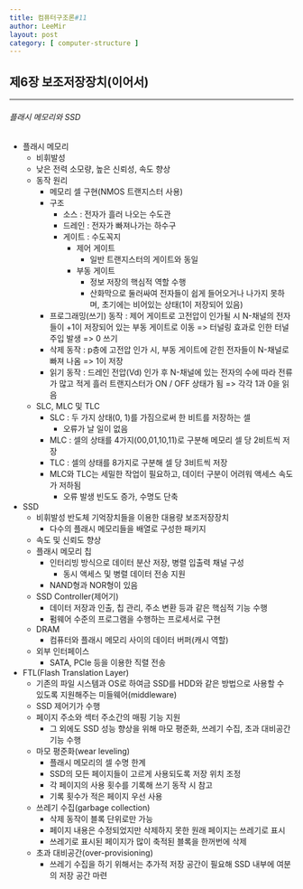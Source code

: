 ```yaml
---
title: 컴퓨터구조론#11
author: LeeMir
layout: post
category: [ computer-structure ]
---
```


## 제6장 보조저장장치(이어서)

- - -

###### 플래시 메모리와 SSD

- 플래시 메모리
  - 비휘발성
  - 낮은 전력 소모량, 높은 신뢰성, 속도 향상
  - 동작 원리
    - 메모리 셀 구현(NMOS 트랜지스터 사용)
    - 구조
      - 소스 : 전자가 흘러 나오는 수도관
      - 드레인 : 전자가 빠져나가는 하수구
      - 게이트 : 수도꼭지
        - 제어 게이트
          - 일반 트랜지스터의 게이트와 동일
        - 부동 게이트
          - 정보 저장의 핵심적 역할 수행
          - 산화막으로 둘러싸여 전자들이 쉽게 들어오거나 나가지 못하며, 초기에는 비어있는 상태(1이 저장되어 있음)
    - 프로그래밍(쓰기) 동작 : 제어 게이트로 고전압이 인가될 시 N-채널의 전자들이 +1이 저장되어 있는 부동 게이트로 이동 => 터널링 효과로 인한 터널 주입 발생 => 0 쓰기
    - 삭제 동작 : p층에 고전압 인가 시, 부동 게이트에 갇힌 전자들이 N-채널로 빠져 나옴 => 1이 저장
    - 읽기 동작 : 드레인 전압(Vd) 인가 후 N-채널에 있는 전자의 수에 따라 전류가 많고 적게 흘러 트랜지스터가 ON / OFF 상태가 됨 => 각각 1과 0을 읽음
  - SLC, MLC 및 TLC
    - SLC : 두 가지 상태(0, 1)를 가짐으로써 한 비트를 저장하는 셀
      - 오류가 날 일이 없음
    - MLC : 셀의 상태를 4가지(00,01,10,11)로 구분해 메모리 셀 당 2비트씩 저장
    - TLC : 셀의 상태를 8가지로 구분해 셀 당 3비트씩 저장
    - MLC와 TLC는 세밀한 작업이 필요하고, 데이터 구분이 어려워 액세스 속도가 저하됨
      - 오류 발생 빈도도 증가, 수명도 단축
- SSD
  - 비휘발성 반도체 기억장치들을 이용한 대용량 보조저장장치
    - 다수의 플래시 메모리들을 배열로 구성한 패키지
  - 속도 및 신뢰도 향상
  - 플래시 메모리 칩
    - 인터리빙 방식으로 데이터 분산 저장, 병렬 입출력 채널 구성
      - 동시 액세스 및 병렬 데이터 전송 지원
    - NAND형과 NOR형이 있음
  - SSD Controller(제어기)
    - 데이터 저장과 인출, 칩 관리, 주소 변환 등과 같은 핵심적 기능 수행
    - 펌웨어 수준의 프로그램을 수행하는 프로세서로 구현
  - DRAM
    - 컴퓨터와 플래시 메모리 사이의 데이터 버퍼(캐시 역할)
  - 외부 인터페이스
    - SATA, PCIe 등을 이용한 직렬 전송
- FTL(Flash Translation Layer)
  - 기존의 파일 시스템과 OS로 하여금 SSD를 HDD와 같은 방법으로 사용할 수 있도록 지원해주는 미들웨어(middleware)
  - SSD 제어기가 수행
  - 페이지 주소와 섹터 주소간의 매핑 기능 지원
    - 그 외에도 SSD 성능 향상을 위해 마모 평준화, 쓰레기 수집, 초과 대비공간 기능 수행
  - 마모 평준화(wear leveling)
    - 플래시 메모리의 셀 수명 한계
    - SSD의 모든 페이지들이 고르게 사용되도록 저장 위치 조정
    - 각 페이지의 사용 횟수를 기록해 쓰기 동작 시 참고
    - 기록 횟수가 적은 페이지 우선 사용
  - 쓰레기 수집(garbage collection)
    - 삭제 동작이 블록 단위로만 가능
    - 페이지 내용은 수정되었지만 삭제하지 못한 원래 페이지는 쓰레기로 표시
    - 쓰레기로 표시된 페이지가 많이 축적된 블록을 한꺼번에 삭제
  - 초과 대비공간(over-provisioning)
    - 쓰레기 수집을 하기 위해서는 추가적 저장 공간이 필요해 SSD 내부에 여분의 저장 공간 마련

